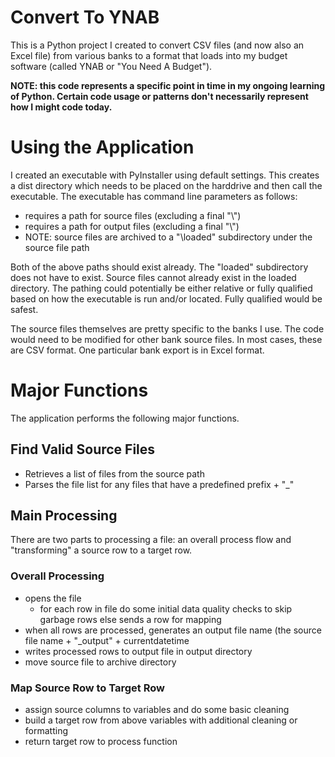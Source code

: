 # Convert To YNAB
This is a Python project I created to convert CSV files (and now also an Excel file) from various banks to a format that loads into my budget software (called YNAB or "You Need A Budget").

**NOTE: this code represents a specific point in time in my ongoing learning of Python. Certain code usage or patterns don't necessarily represent how I might code today.**

# Using the Application
I created an executable with PyInstaller using default settings. This creates a dist directory which needs to be placed on the harddrive and then call the executable. The executable has command line parameters as follows:
  * requires a path for source files (excluding a final "\\")
  * requires a path for output files  (excluding a final "\\")
  * NOTE: source files are archived to a "\loaded" subdirectory under the source file path
  
Both of the above paths should exist already. The "loaded" subdirectory does not have to exist. Source files cannot already exist in the loaded directory. The pathing could potentially be either relative or fully qualified based on how the executable is run and/or located. Fully qualified would be safest.

The source files themselves are pretty specific to the banks I use. The code would need to be modified for other bank source files. In most cases, these are CSV format. One particular bank export is in Excel format.

# Major Functions
The application performs the following major functions.

## Find Valid Source Files
* Retrieves a list of files from the source path
* Parses the file list for any files that have a predefined prefix + "_" 

## Main Processing
There are two parts to processing a file: an overall process flow and "transforming" a source row to a target row.

### Overall Processing
* opens the file
    * for each row in file do some initial data quality checks to skip garbage rows else sends a row for mapping
* when all rows are processed, generates an output file name (the source file name + "_output" + currentdatetime
* writes processed rows to output file in output directory
* move source file to archive directory

### Map Source Row to Target Row
* assign source columns to variables and do some basic cleaning
* build a target row from above variables with additional cleaning or formatting
* return target row to process function
